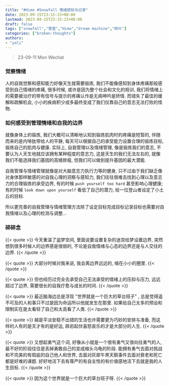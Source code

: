 ```yaml
---
title: "#Himo #Snowfall 情绪感知与记录"
date: 2023-09-15T23:15:23+08:00
lastmod: 2023-09-15T23:15:23+08:00
draft: false
tags: ["snowfall","雪里","Himo","dream machine","碎片"]
categories: ["broken-thoughts"]
authors:
- "yoli"
---
```


> 23-09-11 Mon Wechat

### 觉察情绪

人的自我觉察和感知能力好像天生就需要锻炼, 我们不能像感知到身体疼痛那般感受到自己情绪的疼痛, 很多时候, 或许是因为整个社会和文化的规训, 我们将情绪上的需要被治疗的带有信号与提示的疼痛认作是无病呻吟是矫情. 而错失了最佳的缓解和疏解机会, 小小的疾病积少成多最终变成了我们仅靠自己的意志无法打败的怪物. 

### 如何感受到管理情绪和自我的边界

就像身体上的锻炼, 我们大概可以清晰地认知到锻炼肌肉时的疼痛是短暂的, 伴随而来的是内啡肽带给人的平静, 每天可以根据自己的承受能力设置合理的锻炼目标, 锻炼自己的肌肉与健康. 
实际上, 自我管理以及情绪管理, 像是锻炼我们的意志, 不要认为人天生地就应该拥有某种程度的意志力, 这是天生的我们无法左右的, 就像我们不能选择我们基因的高矮胖瘦, 但我们可以做到提升基因的最大潜能. 

自我管理与情绪管理就像是对大脑意志力执行力等的健身, 只不过由于我们缺乏像对身体那样敏感的对自我心理的洞察与感知力, 我们往往很难去找到心理以及意志力的合理锻炼的承受边界, 有的时候 `push yourself too hard` 甚至影响心理健康; 有的时候 `look down upon yourself` 看低了自己的潜力, 给一位登山者设定了小土丘的目标. 

所以更完善的自我管理与情绪管理方法除了设定目标完成目标记录目标也需要对自我情绪以及心理的检测与调整... 

### 碎碎念

{{< quote >}}
今天重温了盗梦空间, 里面说要设置复杂的迷宫给梦设置边界, 突然想到很多时候人的边界感是很弱的, 不论是自我情绪与心态的边界还是与人交往的边界. 
{{< /quote >}}

{{< quote >}}
大部分时候对我来说, 我会离边界远远的, 缩在小小的圈里. 
{{< /quote >}}

{{< quote >}}
但也经历过完全去承受自己无法承受的情绪上的压抑与压力, 远远超过了边界, 需要很长的自我疗愈与成长的时间. 
{{< /quote >}}

{{< quote >}}
最近脑海边总是浮现 "世界就是一个巨大的草台班子" , 总是觉得遥不可及的人和事只不过是因为命运所以他就发生在那里. 如果给自己太多的预设和限制实在是太看轻了自己和太高看了人类. {{< /quote >}}

{{< quote >}}
越是平淡安稳不出错的生活也许需要更为巧妙的安排与准备, 而这样的人有的是天才有的是好运, 跌宕起伏喜怒哀乐的才是大部分的人生. 
{{< /quote >}}

{{< quote >}}
又想起勇气这个词, 好像从小就是一个很有勇气又很向往勇气的人, 最不好的阶段往往是丢掉勇敢自己的变成缩头乌龟的阶段. 能拥有勇气去面对挑战和不完美的有瑕疵的自己他人和世界, 去面对灰犀牛黑天鹅事件去面对衰老和死亡都是好难的课题. 好好地活下去有尊严的有自主性的有价值感地活下去就是我的人生目标. 
{{< /quote >}}

{{< quote >}}
因为这个世界就是一个巨大的草台班子呀. 
{{< /quote >}}
